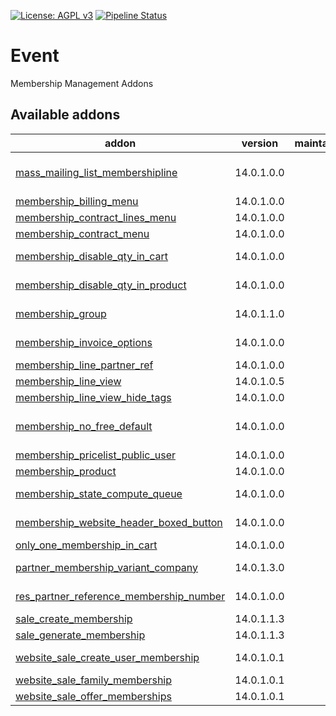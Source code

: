 [![License: AGPL v3](https://img.shields.io/badge/License-AGPL%20v3-blue.svg)](https://www.gnu.org/licenses/agpl-3.0)
[![Pipeline Status](https://gitlab.com/tawasta/odoo/membership/badges/14.0-dev/pipeline.svg)](https://gitlab.com/tawasta/odoo/membership/-/pipelines/)

Event
=====
Membership Management Addons

[//]: # (addons)

Available addons
----------------
addon | version | maintainers | summary
--- | --- | --- | ---
[mass_mailing_list_membershipline](mass_mailing_list_membershipline/) | 14.0.1.0.0 |  | Create mass mailing list from membership.membership_line view.
[membership_billing_menu](membership_billing_menu/) | 14.0.1.0.0 |  | Membership billing menu
[membership_contract_lines_menu](membership_contract_lines_menu/) | 14.0.1.0.0 |  | Membership contract lines menu
[membership_contract_menu](membership_contract_menu/) | 14.0.1.0.0 |  | Membership contract menu
[membership_disable_qty_in_cart](membership_disable_qty_in_cart/) | 14.0.1.0.0 |  | Disable changing membership product quantity in cart
[membership_disable_qty_in_product](membership_disable_qty_in_product/) | 14.0.1.0.0 |  | Disable changing membership product quantity in product page
[membership_group](membership_group/) | 14.0.1.1.0 |  | Add active members to a membership group
[membership_invoice_options](membership_invoice_options/) | 14.0.1.0.0 |  | Add more options for creating a membership invoice
[membership_line_partner_ref](membership_line_partner_ref/) | 14.0.1.0.0 |  | Membership Line Partner Ref
[membership_line_view](membership_line_view/) | 14.0.1.0.5 |  | Membership Line View
[membership_line_view_hide_tags](membership_line_view_hide_tags/) | 14.0.1.0.0 |  | Membership line View hide Tags
[membership_no_free_default](membership_no_free_default/) | 14.0.1.0.0 |  | Membership is not free as default when creating new members
[membership_pricelist_public_user](membership_pricelist_public_user/) | 14.0.1.0.0 |  | Membership pricelist public user
[membership_product](membership_product/) | 14.0.1.0.0 |  | Membership Product
[membership_state_compute_queue](membership_state_compute_queue/) | 14.0.1.0.0 |  | Make queue jobs for all membership state calculations
[membership_website_header_boxed_button](membership_website_header_boxed_button/) | 14.0.1.0.0 |  | Website Membership Header Boxed Button
[only_one_membership_in_cart](only_one_membership_in_cart/) | 14.0.1.0.0 |  | Only one membership in cart
[partner_membership_variant_company](partner_membership_variant_company/) | 14.0.1.3.0 |  | Add a list of membership variant companies for partner
[res_partner_reference_membership_number](res_partner_reference_membership_number/) | 14.0.1.0.0 |  | Partner field ref as membership number
[sale_create_membership](sale_create_membership/) | 14.0.1.1.3 |  | Sale Create Membership
[sale_generate_membership](sale_generate_membership/) | 14.0.1.1.3 |  | Sale Create Membership
[website_sale_create_user_membership](website_sale_create_user_membership/) | 14.0.1.0.1 |  | Website sale create user membership
[website_sale_family_membership](website_sale_family_membership/) | 14.0.1.0.1 |  | website_sale_family_membership
[website_sale_offer_memberships](website_sale_offer_memberships/) | 14.0.1.0.1 |  | Website sale offer memberships

[//]: # (end addons)
